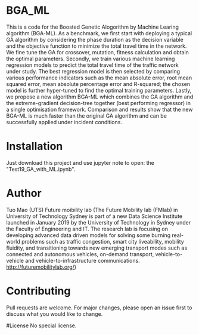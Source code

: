 # BGA_ML
This is a code for the Boosted Genetic Alogorithm by Machine Learing algorithm (BGA-ML).
As a benchmark, we first start with deploying a typical GA algorithm by considering the phase duration as the decision variable and the objective function to minimize the total travel time in the network. We fine tune the GA for crossover, mutation, fitness calculation and obtain the optimal parameters. Secondly, we train various machine learning regression models to predict the total travel time of the traffic network under study. The best regression model is then selected by comparing various performance indicators such as the mean absolute error, root mean squared error, mean absolute percentage error and R-squared; the chosen model is further hyper-tuned to find the optimal training parameters. Lastly, we propose a new algorithm BGA-ML which combines the GA algorithm and the extreme-gradient decision-tree together (best performing regressor) in a single optimisation framework. Comparison and results show that the new BGA-ML is much faster than the original GA algorithm and can be successfully applied under incident conditions.

# Installation
Just download this project and use jupyter note to open: the "Test19_GA_with_ML.ipynb".

# Author
Tuo Mao (UTS)
Future moibility lab (The Future Mobility lab (FMlab) in University of Technology Sydney is part of a new Data Science Institute launched in January 2019 by the University of Technology in Sydney under the Faculty of Engineering and IT. The research lab is focusing on developing advanced data driven models for solving some burning real-world problems such as traffic congestion, smart city liveability, mobility fluidity, and transitioning towards new emerging transport modes such as connected and autonomous vehicles, on-demand transport, vehicle-to-vehicle and vehicle-to-infrastructure communications. http://futuremobilitylab.org/) 

# Contributing
Pull requests are welcome. For major changes, please open an issue first to discuss what you would like to change.

#License
No special license. 
